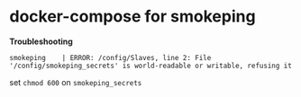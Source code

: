 # docker-compose for smokeping

**Troubleshooting**

```
smokeping    | ERROR: /config/Slaves, line 2: File '/config/smokeping_secrets' is world-readable or writable, refusing it
```

set ``chmod 600`` on ``smokeping_secrets``